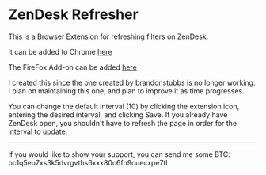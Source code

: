 # ZenDesk Refresher
This is a Browser Extension for refreshing filters on ZenDesk.

It can be added to Chrome [here](https://chrome.google.com/webstore/detail/zendesk-filter-refresher/kbnadckimgmhcchlnoddmihobfmloocp)

The FireFox Add-on can be added [here](https://addons.mozilla.org/en-US/firefox/addon/zendesk-refresher/)

I created this since the one created by [brandonstubbs](https://github.com/brandonstubbs/ZendeskRefresh) is no longer working.
I plan on maintaining this one, and plan to improve it as time progresses.

You can change the default interval (10) by clicking the extension icon, entering the desired interval, and clicking Save. If you already have ZenDesk open, you shouldn't have to refresh the page in order for the interval to update.

----
If you would like to show your support, you can send me some BTC:
bc1q5eu7xs3k5dvrgvths6xxx80c6fn9cuecxpe7tl
